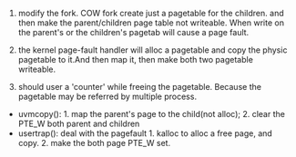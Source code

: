 1. modify the fork. COW fork create just a pagetable for the children. and then make the parent/children page table not writeable. When write on the parent's or the children's pagetab will cause a page fault.

2. the kernel page-fault handler will alloc a pagetable and copy the physic pagetable to it.And then map it, then make both two pagetable writeable. 

3. should user a 'counter' while freeing the pagetable. Because the pagetable may be referred by multiple process.  

- uvmcopy():
		1. map the parent's page to the child(not alloc);
		2. clear the PTE_W both parent and children
- usertrap(): deal with the pagefault
        1. kalloc to alloc a free page, and copy.
        2. make the both page PTE_W set.